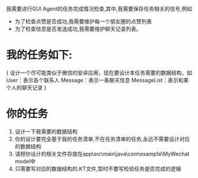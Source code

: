 我需要进行GUI Agent的任务完成情况检查,其中,我需要保存任务相关的信号,例如
- 为了检查点赞是否成功,我需要维护每一个朋友圈的点赞列表
- 为了检查信息是否发送成功,我需要维护聊天记录列表。

# 我的任务如下:
{
    设计一个尽可能类似于微信的安卓应用，现在要设计本任务需要的数据结构，如
    User：表示各个联系人
    Message：表示一条聊天信息
    MessageList：表示和某个人的聊天记录
}

# 你的任务
1. 设计一下我需要的数据结构
2. 你的设计要完全基于我的任务清单,不在任务清单的任务,永远不需要设计对应的数据结构
3. 请把你设计的相关文件存放在app\src\main\java\com\examp1e\MyWechat
model中
4. 只需要写对应的数据结构的.KT文件,暂时不要写检验任务是否完成的逻辑